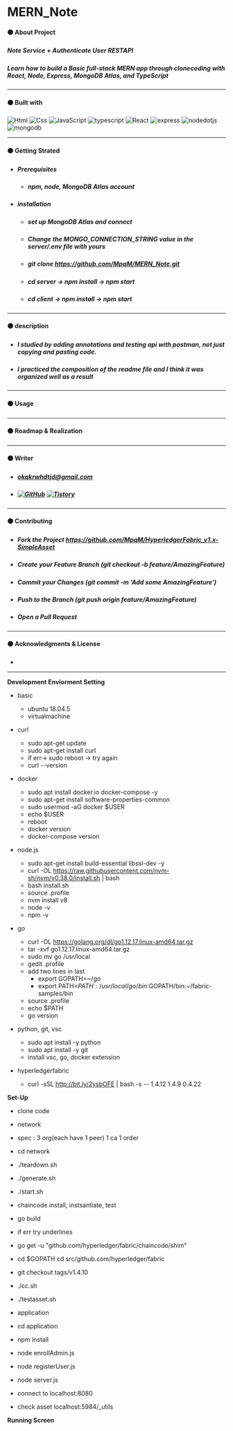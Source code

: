 # MERN_Note
<!-- 1 -->
#### ⚫ About Project
##### Note Service + Authenticate User RESTAPI
##### Learn how to build a Basic full-stack MERN app through clonecoding with React, Node, Express, MongoDB Atlas, and TypeScript
* * *
<!-- 2 -->
#### ⚫ Built with
<img alt="Html" src ="https://img.shields.io/badge/HTML5-E34F26.svg?&style=for-the-badge&logo=HTML5&logoColor=white"/> <img alt="Css" src ="https://img.shields.io/badge/CSS3-1572B6.svg?&style=for-the-badge&logo=CSS3&logoColor=white"/> <img alt="JavaScript" src ="https://img.shields.io/badge/JavaScriipt-F7DF1E.svg?&style=for-the-badge&logo=JavaScript&logoColor=white"/> <img alt="typescript" src ="https://img.shields.io/badge/hyperledger-3178C6.svg?&style=for-the-badge&logo=hyperledgerfabric&logoColor=white"/> <img alt="React" src ="https://img.shields.io/badge/react-61DAFB.svg?&style=for-the-badge&logo=React&logoColor=white"/> <img alt="express" src ="https://img.shields.io/badge/express-339933.svg?&style=for-the-badge&logo=express&logoColor=white"/> <img alt="nodedotjs" src ="https://img.shields.io/badge/nodejs-339933.svg?&style=for-the-badge&logo=nodedotjs&logoColor=white"/> <img alt="mongodb" src ="https://img.shields.io/badge/mongodb-339933.svg?&style=for-the-badge&logo=mongodb&logoColor=white"/>
* * *
<!-- 3 -->
#### ⚫ Getting Strated
* ##### Prerequisites
   * ##### npm, node, MongoDB Atlas account
* ##### installation
   * ##### set up MongoDB Atlas and connect
   * ##### Change the MONGO_CONNECTION_STRING value in the server/.env file with yours
   * ##### git clone https://github.com/MpqM/MERN_Note.git
   * ##### cd server -> npm install -> npm start
   * ##### cd client -> npm install -> npm start
* * *
<!-- 4 -->
#### ⚫ description
* ##### I studied by adding annotations and testing api with postman, not just copying and pasting code.
* ##### I practiced the composition of the readme file and I think it was organized well as a result

* * *
<!-- 5 -->
#### ⚫ Usage

* * *
<!-- 6 -->
#### ⚫ Roadmap & Realization

* * *
<!-- 7 -->
#### ⚫ Writer
* ##### okqkrwhdtjd@gmail.com
* ##### <a href = "https://github.com/MpqM"><img alt="GitHub" src ="https://img.shields.io/badge/GitHub-181717.svg?&style=for-the-badge&logo=GitHub&logoColor=white"/></a> <a href = "https://MpqM.tistory.com/"> <img alt="Tistory" src ="https://img.shields.io/badge/Tistory-white.svg?&style=for-the-badge"/></a>
* * *
<!-- 8 -->
#### ⚫ Contributing
* ##### Fork the Project https://github.com/MpqM/HyperledgerFabric_v1.x-SimpleAsset
* ##### Create your Feature Branch (git checkout -b feature/AmazingFeature)
* ##### Commit your Changes (git commit -m 'Add some AmazingFeature')
* ##### Push to the Branch (git push origin feature/AmazingFeature)
* ##### Open a Pull Request
* * *
<!-- 9 -->
#### ⚫ Acknowledgments & License
* 
* * * *



**Development Enviorment Setting**

* basic
  * ubuntu 18.04.5
  * virtualmachine

* curl
  * sudo apt-get update
  * sudo apt-get install curl
  * if err-> sudo reboot -> try again
  * curl --version
  
* docker
  * sudo apt install docker.io docker-compose -y
  * sudo apt-get install software-properties-common
  * sudo usermod -aG docker $USER
  * echo $USER
  * reboot
  * docker version
  * docker-compose version

* node.js
  * sudo apt-get install build-essential libssl-dev -y
  * curl -OL https://raw.githubusercontent.com/nvm-sh/nvm/v0.38.0/install.sh | bash
  * bash install.sh
  * source .profile
  * nvm install v8
  * node -v
  * npm -v
  
* go
  * curl -OL https://golang.org/dl/go1.12.17.linux-amd64.tar.gz
  * tar -xvf go1.12.17.linux-amd64.tar.gz
  * sudo mv go /usr/local
  * gedit .profile
  * add two lines in last
    * export GOPATH=~/go
    * export PATH=$PATH:/usr/local/go/bin:$GOPATH/bin:~/fabric-samples/bin
  * source .profile
  * echo $PATH
  * go version
  
* python, git, vsc
  * sudo apt install -y python
  * sudo apt install -y git
  * install vsc, go, docker extension

* hyperledgerfabric
  * curl -sSL http://bit.ly/2ysbOFE | bash -s -- 1.4.12 1.4.9 0.4.22

**Set-Up**
* clone code

* network
 * spec : 3 org(each have 1 peer) 1 ca 1 order
 * cd network
 * ./teardown.sh
 * ./generate.sh
 * ./start.sh 

* chaincode install, instsantiate, test
 * go build 
 * if err try underlines
 * go get -u "github.com/hyperledger/fabric/chaincode/shim" 
 * cd $GOPATH cd src/github.com/hyperledger/fabric
 * git checkout tags/v1.4.10
 * ./cc.sh
 * ./testasset.sh

* application
 * cd application
 * npm install
 * node enrollAdmin.js
 * node registerUser.js
 * node server.js
 * connect to localhost:8080
 * check asset localhost:5984/_utils


**Running Screen**
